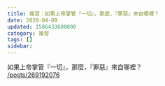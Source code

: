 ```yaml
---
title: 複習：如果上帝掌管『一切』，那麼，『罪惡』來自哪裡？
date: 2020-04-09
updated: 1586433600000
category: 複習
tags: []
sidebar: 
---
```


<p>如果上帝掌管『一切』，那麼，『罪惡』來自哪裡？<br/>
<a href="/posts/269192076" target="_blank">/posts/269192076</a></p>
<p> </p>
